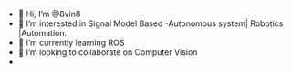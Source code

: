- 👋 Hi, I’m @8vin8
- 👀 I’m interested in Signal Model Based -Autonomous system| Robotics |Automation.
- 🌱 I’m currently learning ROS
- 💞️ I’m looking to collaborate on Computer Vision
-

<!---
8vin8/8vin8 is a ✨ special ✨ repository because its `README.md` (this file) appears on your GitHub profile.
You can click the Preview link to take a look at your changes.
--->
